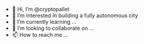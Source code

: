 - 👋 Hi, I’m @cryptopallet
- 👀 I’m interested in building a fully autonomous city
- 🌱 I’m currently learning ...
- 💞️ I’m looking to collaborate on ...
- 📫 How to reach me ...

<!---
cryptopallet/cryptopallet is a ✨ special ✨ repository because its `README.md` (this file) appears on your GitHub profile.
You can click the Preview link to take a look at your changes.
--->
